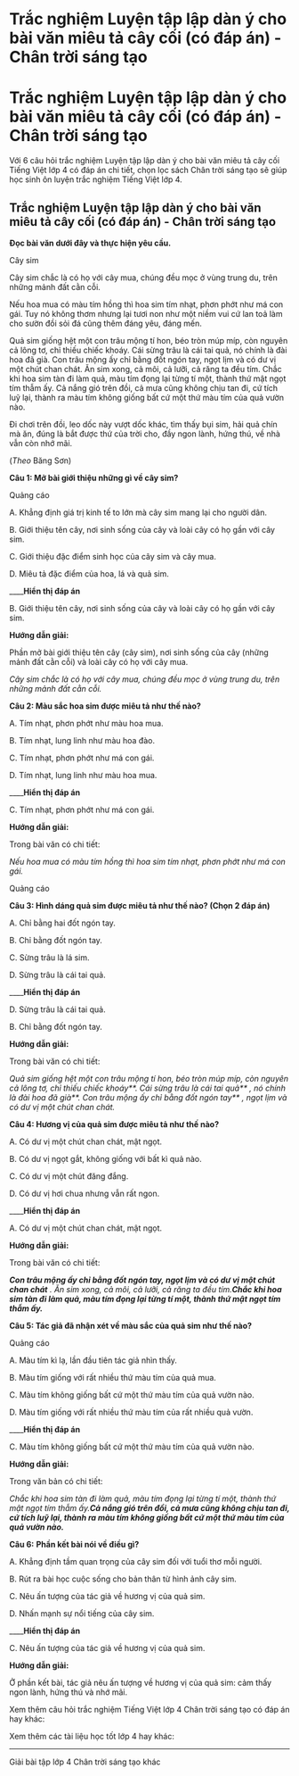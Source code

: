 # Trắc nghiệm Luyện tập lập dàn ý cho bài văn miêu tả cây cối (có đáp án) - Chân trời sáng tạo

# Trắc nghiệm Luyện tập lập dàn ý cho bài văn miêu tả cây cối (có đáp án) - Chân trời sáng tạo

Với 6 câu hỏi trắc nghiệm Luyện tập lập dàn ý cho bài văn miêu tả cây cối Tiếng Việt lớp 4 có đáp án chi tiết, chọn lọc sách Chân trời sáng tạo sẽ giúp học sinh ôn luyện trắc nghiệm Tiếng Việt lớp 4.

## Trắc nghiệm Luyện tập lập dàn ý cho bài văn miêu tả cây cối (có đáp án) - Chân trời sáng tạo

**Đọc bài văn dưới đây và thực hiện yêu cầu.**

Cây sim

Cây sim chắc là có họ với cây mua, chúng đều mọc ở vùng trung du, trên những mảnh đất cằn cỗi.

Nếu hoa mua có màu tím hồng thì hoa sim tím nhạt, phơn phớt như má con gái. Tuy nó không thơm nhưng lại tươi non như một niềm vui cứ lan toả làm cho sườn đồi sỏi đá cũng thêm đáng yêu, đáng mến.

Quả sim giống hệt một con trâu mộng tí hon, béo tròn múp míp, còn nguyên cả lông tơ, chỉ thiếu chiếc khoáy. Cái sừng trâu là cái tai quả, nó chính là đài hoa đã già. Con trâu mộng ấy chỉ bằng đốt ngón tay, ngọt lịm và có dư vị một chút chan chát. Ăn sim xong, cả môi, cả lưỡi, cả răng ta đều tím. Chắc khi hoa sim tàn đi làm quả, màu tím đọng lại từng tí một, thành thứ mật ngọt tím thẫm ấy. Cả nắng gió trên đồi, cả mưa cũng không chịu tan đi, cứ tích luỹ lại, thành ra màu tím không giống bất cứ một thứ màu tím của quả vườn nào.

Đi chơi trên đồi, leo dốc này vượt dốc khác, tìm thấy bụi sim, hải quả chín mà ăn, đúng là bắt được thứ của trời cho, đầy ngon lành, hứng thú, về nhà vẫn còn nhớ mãi.

(_Theo_ Băng Sơn)

**Câu 1: Mở bài giới thiệu những gì về cây sim?**

Quảng cáo

A. Khẳng định giá trị kinh tế to lớn mà cây sim mang lại cho người dân.

B. Giới thiệu tên cây, nơi sinh sống của cây và loài cây có họ gần với cây sim.

C. Giới thiệu đặc điểm sinh học của cây sim và cây mua.

D. Miêu tả đặc điểm của hoa, lá và quả sim.

____**Hiển thị đáp án**

B. Giới thiệu tên cây, nơi sinh sống của cây và loài cây có họ gần với cây sim.

**Hướng dẫn giải:**

Phần mở bài giới thiệu tên cây (cây sim), nơi sinh sống của cây (những mảnh đất cằn cỗi) và loài cây có họ với cây mua. 

_Cây sim chắc là có họ với cây mua, chúng đều mọc ở vùng trung du, trên những mảnh đất cằn cỗi._

**Câu 2: Màu sắc hoa sim được miêu tả như thế nào?**

A. Tím nhạt, phơn phớt như màu hoa mua.

B. Tím nhạt, lung linh như màu hoa đào.

C. Tím nhạt, phơn phớt như má con gái.

D. Tím nhạt, lung linh như màu hoa mua.

____**Hiển thị đáp án**

C. Tím nhạt, phơn phớt như má con gái.

**Hướng dẫn giải:**

Trong bài văn có chi tiết: 

_Nếu hoa mua có màu tím hồng thì hoa sim tím nhạt, phơn phớt như má con gái._

Quảng cáo

**Câu 3: Hình dáng quả sim được miêu tả như thế nào? (Chọn 2 đáp án)**

A. Chỉ bằng hai đốt ngón tay.

B. Chỉ bằng đốt ngón tay.

C. Sừng trâu là lá sim.

D. Sừng trâu là cái tai quả.

____**Hiển thị đáp án**

D. Sừng trâu là cái tai quả.

B. Chỉ bằng đốt ngón tay.

**Hướng dẫn giải:**

Trong bài văn có chi tiết: 

_Quả sim giống hệt một con trâu mộng tí hon, béo tròn múp míp, còn nguyên cả lông tơ, chỉ thiếu chiếc khoáy**. Cái sừng trâu là cái tai quả** , nó chính là đài hoa đã già**. Con trâu mộng ấy chỉ bằng đốt ngón tay** , ngọt lịm và có dư vị một chút chan chát._

**Câu 4: Hương vị của quả sim được miêu tả như thế nào?**

A. Có dư vị một chút chan chát, mật ngọt.

B. Có dư vị ngọt gắt, không giống với bất kì quả nào.

C. Có dư vị một chút đăng đắng.

D. Có dư vị hơi chua nhưng vẫn rất ngon.

____**Hiển thị đáp án**

A. Có dư vị một chút chan chát, mật ngọt.

**Hướng dẫn giải:**

Trong bài văn có chi tiết: 

**_Con trâu mộng ấy chỉ bằng đốt ngón tay, ngọt lịm và có dư vị một chút chan chát_** _. Ăn sim xong, cả môi, cả lưỡi, cả răng ta đều tím.**Chắc khi hoa sim tàn đi làm quả, màu tím đọng lại từng tí một, thành thứ mật ngọt tím thẫm ấy.**_

**Câu 5: Tác giả đã nhận xét về màu sắc của quả sim như thế nào?**

Quảng cáo

A. Màu tím kì lạ, lần đầu tiên tác giả nhìn thấy.

B. Màu tím giống với rất nhiều thứ màu tím của quả mua.

C. Màu tím không giống bất cứ một thứ màu tím của quả vườn nào.

D. Màu tím giống với rất nhiều thứ màu tím của rất nhiều quả vườn.

____**Hiển thị đáp án**

C. Màu tím không giống bất cứ một thứ màu tím của quả vườn nào.

**Hướng dẫn giải:**

Trong văn bản có chi tiết: 

_Chắc khi hoa sim tàn đi làm quả, màu tím đọng lại từng tí một, thành thứ mật ngọt tím thẫm ấy.**Cả nắng gió trên đồi, cả mưa cũng không chịu tan đi, cứ tích luỹ lại, thành ra màu tím không giống bất cứ một thứ màu tím của quả vườn nào.**_

**Câu 6:** **Phần kết bài nói về điều gì?**

A. Khẳng định tầm quan trọng của cây sim đối với tuổi thơ mỗi người.

B. Rút ra bài học cuộc sống cho bản thân từ hình ảnh cây sim.

C. Nêu ấn tượng của tác giả về hương vị của quả sim.

D. Nhấn mạnh sự nổi tiếng của cây sim.

____**Hiển thị đáp án**

C. Nêu ấn tượng của tác giả về hương vị của quả sim.

**Hướng dẫn giải:**

Ở phần kết bài, tác giả nêu ấn tượng về hương vị của quả sim: cảm thấy ngon lành, hứng thú và nhớ mãi.

Xem thêm câu hỏi trắc nghiệm Tiếng Việt lớp 4 Chân trời sáng tạo có đáp án hay khác:

Xem thêm các tài liệu học tốt lớp 4 hay khác:

* * *

Giải bài tập lớp 4 Chân trời sáng tạo khác
